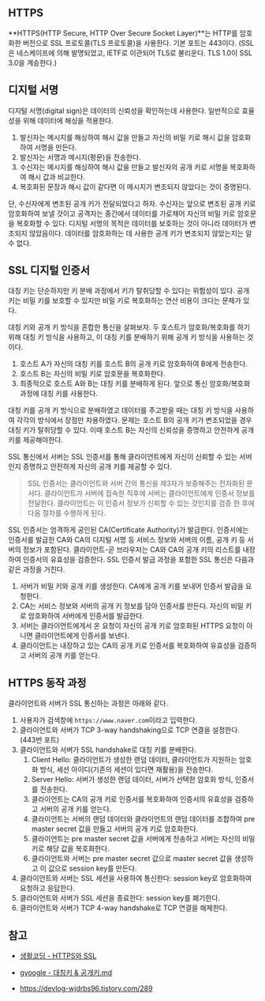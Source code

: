 ## HTTPS

**HTTPS(HTTP Secure, HTTP Over Secure Socket Layer)**는 HTTP를 암호화한 버전으로 SSL 프로토콜(TLS 프로토콜)을 사용한다. 기본 포트는 443이다. (SSL은 네스케이프에 의해 발명되었고, IETF로 이관되어 TLS로 불리운다. TLS 1.0이 SSL 3.0을 계승한다.)



## 디지털 서명

디지털 서명(digital sign)은 데이터의 신뢰성을 확인하는데 사용한다. 일반적으로 효율성을 위해 데이터에 해싱을 적용한다.

1. 발신자는 메시지를 해싱하여 해시 값을 만들고 자신의 비밀 키로 해시 값을 암호화하여 서명을 만든다.
2. 발신자는 서명과 메시지(평문)을 전송한다.
3. 수신자는 메시지를 해싱하여 해시 값을 만들고 발신자의 공개 키로 서명을 복호화하여 해시 값과 비교한다.
4. 복호화된 문장과 해시 값이 같다면 이 메시지가 변조되지 않았다는 것이 증명된다.

단, 수신자에게 변조된 공개 키가 전달되었다고 하자. 수신자는 앞으로 변조된 공개 키로 암호화하여 보낼 것이고 공격자는 중간에서 데이터를 가로채어 자신의 비밀 키로 암호문을 복호화할 수 있다. 디지털 서명의 목적은 데이터를 보호하는 것이 아니라 데이터가 변조되지 않았음이다. 데이터를 암호화하는 데 사용한 공개 키가 변조되지 않았는지는 알 수 없다.



## SSL 디지털 인증서

대칭 키는 단순하지만 키 분배 과정에서 키가 탈취당할 수 있다는 위험성이 있다. 공개 키는 비밀 키를 보호할 수 있지만 비밀 키로 복호화하는 연산 비용이 크다는 문제가 있다.

대칭 키와 공개 키 방식을 혼합한 통신을 살펴보자. 두 호스트가 암호화/복호화를 하기 위해 대칭 키 방식을 사용하고, 이 대칭 키를 분배하기 위해 공개 키 방식을 사용하는 것이다.

1. 호스트 A가 자신의 대칭 키를 호스트 B의 공개 키로 암호화하여 B에게 전송한다.
2. 호스트 B는 자신의 비밀 키로 암호문을 복호화한다.
3. 최종적으로 호스트 A와 B는 대칭 키를 분배하게 된다. 앞으로 통신 암호화/복호화 과정에 대칭 키를 사용한다.

대칭 키를 공개 키 방식으로 분배하였고 데이터를 주고받을 때는 대칭 키 방식을 사용하여 각각의 방식에서 장점만 차용하였다. 문제는 호스트 B의 공개 키가 변조되었을 경우 대칭 키가 탈취당할 수 있다. 이때 호스트 B는 자신의 신뢰성을 증명하고 안전하게 공개 키를 제공해야한다.

SSL 통신에서 서버는 SSL 인증서를 통해 클라이언트에게 자신이 신뢰할 수 있는 서버인지 증명하고 안전하게 자신의 공개 키를 제공할 수 있다.

>  SSL 인증서는 클라이언트와 서버 간의 통신을 제3자가 보증해주는 전자화된 문서다. 클라이언트가 서버에 접속한 직후에 서버는 클라이언트에게 인증서 정보를 전달한다. 클라이언트는 이 인증서 정보가 신뢰할 수 있는 것인지를 검증 한 후에 다음 절차를 수행하게 된다.

SSL 인증서는 엄격하게 공인된 CA(Certificate Authority)가 발급한다. 인증서에는 인증서를 발급한 CA와 CA의 디지털 서명 등 서비스 정보와 서버의 이름, 공개 키 등 서버의 정보가 포함된다. 클라이언트-곧 브라우저는 CA와 CA의 공개 키의 리스트를 내장하여 인증서의 유효성을 검증한다. SSL 인증서 발급 과정을 포함한 SSL 통신은 다음과 같은 과정을 거친다.

1. 서버가 비밀 키와 공개 키를 생성한다. CA에게 공개 키를 보내어 인증서 발급을 요청한다.
2. CA는 서비스 정보와 서버의 공개 키 정보를 담아 인증서를 만든다. 자신의 비밀 키로 암호화하여 서버에게 인증서를 발급한다.
3. 서버는 클라이언트에게서 온 요청이 자신의 공개 키로 암호화된 HTTPS 요청이 아니면 클라이언트에게 인증서를 보낸다.
4. 클라이언트는 내장하고 있는 CA의 공개 키로 인증서를 복호화하여 유효성을 검증하고 서버의 공개 키를 얻는다.



## HTTPS 동작 과정

클라이언트와 서버가 SSL 통신하는 과정은 아래와 같다.

1. 사용자가 검색창에 `https://www.naver.com`이라고 입력한다.
2. 클라이언트와 서버가 TCP 3-way handshaking으로 TCP 연결을 설정한다. (443번 포트)
3. 클라이언트와 서버가 SSL handshake로 대칭 키를 분배한다.
   1. Client Hello: 클라이언트가 생성한 랜덤 데이터, 클라이언트가 지원하는 암호화 방식, 세션 아이디(기존의 세션이 있다면 재활용)을 전송한다.
   2. Server Hello: 서버가 생성한 랜덤 데이터, 서버가 선택한 암호화 방식, 인증서를 전송한다.
   3. 클라이언트는 CA의 공개 키로 인증서를 복호화하여 인증서의 유효성을 검증하고 서버의 공개 키를 얻는다.
   4. 클라이언트는 서버의 랜덤 데이터와 클라이언트의 랜덤 데이터를 조합하여 pre master secret 값을 만들고 서버의 공개 키로 암호화한다.
   5. 클라이언트는 pre master secret 값을 서버에게 전송하고 서버는 자신의 비밀 키로 해당 값을 복호화한다.
   6. 클라이언트와 서버는 pre master secret 값으로 master secret 값을 생성하고 이 값으로 session key를 만든다.
4. 클라이언트와 서버는 SSL 세션을 사용하여 통신한다: session key로 암호화하여 요청하고 응답한다.
5. 클라이언트와 서버가 SSL 세션을 종료한다: session key를 폐기한다.
6. 클라이언트와 서버가 TCP 4-way handshake로 TCP 연결을 해제한다.



## 참고

- [생활코딩 - HTTPS와 SSL](https://opentutorials.org/course/228/4894)
- [gyoogle - 대칭키 & 공개키.md](https://github.com/gyoogle/tech-interview-for-developer/blob/master/Computer%20Science/Network/%EB%8C%80%EC%B9%AD%ED%82%A4%20%26%20%EA%B3%B5%EA%B0%9C%ED%82%A4.md)

- https://devlog-wjdrbs96.tistory.com/289
